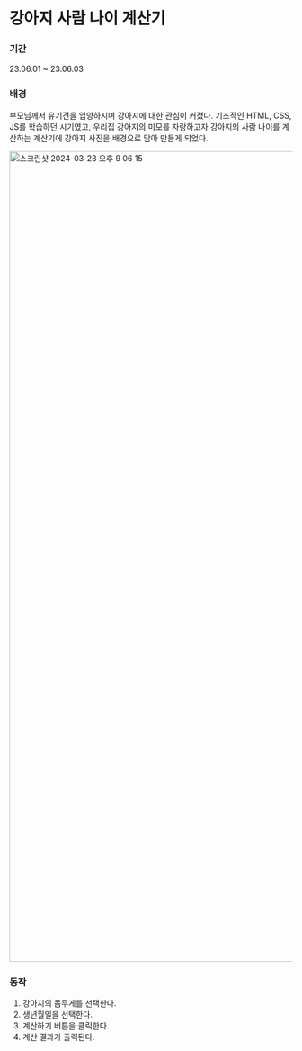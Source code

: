 # 강아지 사람 나이 계산기

### 기간
23.06.01 ~ 23.06.03

### 배경
부모님께서 유기견을 입양하시며 강아지에 대한 관심이 커졌다. 기초적인 HTML, CSS, JS를 학습하던 시기였고, 
우리집 강아지의 미모를 자랑하고자 강아지의 사람 나이를 계산하는 계산기에 강아지 사진을 배경으로 담아 만들게 되었다.

<img width="1440" alt="스크린샷 2024-03-23 오후 9 06 15" src="https://github.com/Ellie998/dogAge/assets/89681100/3924e2e5-6e12-4b9f-a7d5-f3dfc782e684">


### 동작
1. 강아지의 몸무게를 선택한다.
2. 생년월일을 선택한다.
3. 계산하기 버튼을 클릭한다.
4. 계산 결과가 출력된다.

